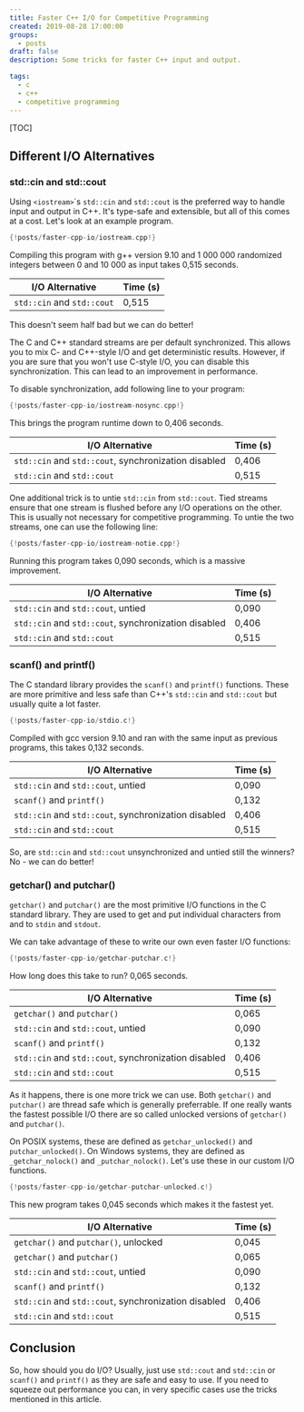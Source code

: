 ```yaml
---
title: Faster C++ I/O for Competitive Programming
created: 2019-08-28 17:00:00
groups:
  - posts
draft: false
description: Some tricks for faster C++ input and output.

tags:
  - c
  - c++
  - competitive programming
---
```


[TOC]

## Different I/O Alternatives

### std::cin and std::cout

Using `<iostream>`´s `std::cin` and `std::cout` is the preferred way to handle
input and output in C++. It's type-safe and extensible, but all of this comes
at a cost. Let's look at an example program.

```cpp
{!posts/faster-cpp-io/iostream.cpp!}
```

Compiling this program with g++ version 9.10 and 1 000 000 randomized integers
between 0 and 10 000 as input takes 0,515 seconds.

I/O Alternative                                      | Time (s)
---------------------------------------------------- | --------
`std::cin` and `std::cout`                           | 0,515

This doesn't seem half bad but we can do better!

The C and C++ standard streams are per default synchronized. This allows you to
mix C- and C++-style I/O and get deterministic results. However, if you are
sure that you won't use C-style I/O, you can disable this synchronization. This
can lead to an improvement in performance.

To disable synchronization, add following line to your program:

```cpp hl_lines="5"
{!posts/faster-cpp-io/iostream-nosync.cpp!}
```

This brings the program runtime down to 0,406 seconds.

I/O Alternative                                      | Time (s)
---------------------------------------------------- | --------
`std::cin` and `std::cout`, synchronization disabled | 0,406
`std::cin` and `std::cout`                           | 0,515

One additional trick is to untie `std::cin` from `std::cout`. Tied streams
ensure that one stream is flushed before any I/O operations on the other.
This is usually not necessary for competitive programming. To untie the two
streams, one can use the following line:

```cpp hl_lines="6"
{!posts/faster-cpp-io/iostream-notie.cpp!}
```

Running this program takes 0,090 seconds, which is a massive improvement.

I/O Alternative                                      | Time (s)
---------------------------------------------------- | --------
`std::cin` and `std::cout`, untied                   | 0,090
`std::cin` and `std::cout`, synchronization disabled | 0,406
`std::cin` and `std::cout`                           | 0,515

### scanf() and printf()

The C standard library provides the `scanf()` and
`printf()` functions. These are more primitive and less
safe than C++'s `std::cin` and `std::cout` but usually quite a lot faster.

```c
{!posts/faster-cpp-io/stdio.c!}
```

Compiled with gcc version 9.10 and ran with the same input as previous
programs, this takes 0,132 seconds.

I/O Alternative                                      | Time (s)
---------------------------------------------------- | --------
`std::cin` and `std::cout`, untied                   | 0,090
`scanf()` and `printf()`                             | 0,132
`std::cin` and `std::cout`, synchronization disabled | 0,406
`std::cin` and `std::cout`                           | 0,515

So, are `std::cin` and `std::cout` unsynchronized and untied still the winners?
No - we can do better!

### getchar() and putchar()

`getchar()` and `putchar()` are the most primitive I/O functions in the C
standard library. They are used to get and put individual characters from and
to `stdin` and `stdout`.

We can take advantage of these to write our own even faster I/O functions:

```c
{!posts/faster-cpp-io/getchar-putchar.c!}
```

How long does this take to run? 0,065 seconds.

I/O Alternative                                      | Time (s)
---------------------------------------------------- | --------
`getchar()` and `putchar()`                          | 0,065
`std::cin` and `std::cout`, untied                   | 0,090
`scanf()` and `printf()`                             | 0,132
`std::cin` and `std::cout`, synchronization disabled | 0,406
`std::cin` and `std::cout`                           | 0,515

As it happens, there is one more trick we can use. Both `getchar()` and
`putchar()` are thread safe which is generally preferrable. If one really wants
the fastest possible I/O there are so called unlocked versions of `getchar()`
and `putchar()`.

On POSIX systems, these are defined as `getchar_unlocked()` and
`putchar_unlocked()`. On Windows systems, they are defined as
`_getchar_nolock()` and `_putchar_nolock()`. Let's use these in our custom I/O
functions.

```c
{!posts/faster-cpp-io/getchar-putchar-unlocked.c!}
```

This new program takes 0,045 seconds which makes it the fastest yet.

I/O Alternative                                      | Time (s)
---------------------------------------------------- | --------
`getchar()` and `putchar()`, unlocked                | 0,045
`getchar()` and `putchar()`                          | 0,065
`std::cin` and `std::cout`, untied                   | 0,090
`scanf()` and `printf()`                             | 0,132
`std::cin` and `std::cout`, synchronization disabled | 0,406
`std::cin` and `std::cout`                           | 0,515

## Conclusion

So, how should you do I/O? Usually, just use `std::cout` and `std::cin` or
`scanf()` and `printf()` as they are safe and easy to use. If you need to
squeeze out performance you can, in very specific cases use the tricks
mentioned in this article.

